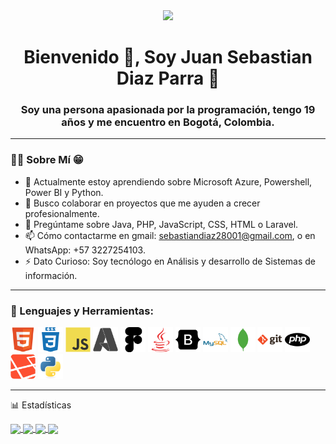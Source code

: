 <div id="header" align="center">
  <img
    src="https://media.giphy.com/media/qgQUggAC3Pfv687qPC/giphy.gif"
    width="200"
  />

  <h1 align="center">Bienvenido 👋, Soy Juan Sebastian Diaz Parra 🙂</h1>
  <h3>
    Soy una persona apasionada por la programación, tengo 19 años y me encuentro
    en Bogotá, Colombia.
  </h3>
</div>


<!--
**JSebastianDP/JSebastianDP** is a ✨ _special_ ✨ repository because its `README.md` (this file) appears on your GitHub profile.
-->

---

### 👨‍💼 Sobre Mí 😁 
- 🌱 Actualmente estoy aprendiendo sobre Microsoft Azure, Powershell, Power BI y Python.
- 👯 Busco colaborar en proyectos que me ayuden a crecer profesionalmente.
- 💬 Pregúntame sobre Java, PHP, JavaScript, CSS, HTML o Laravel.
- 📫 Cómo contactarme en gmail: sebastiandiaz28001@gmail.com, o en  WhatsApp: +57 3227254103.
- ⚡ Dato Curioso: Soy tecnólogo en Análisis y desarrollo de Sistemas de información.
---
<div align="left">
  <h3>🔨 Lenguajes y Herramientas:</h3>
  <div dir="auto">
    <a
      target="_blank"
      rel="noopener noreferrer"
      href="https://github.com/devicons/devicon/blob/master/icons/html5/html5-original.svg"
      ><img
        src="https://github.com/devicons/devicon/raw/master/icons/html5/html5-original.svg"
        title="HTML5"
        alt="HTML"
        width="40"
        height="40"
        style="max-width: 100%"
    /></a>
    <a
      target="_blank"
      rel="noopener noreferrer"
      href="https://github.com/devicons/devicon/blob/master/icons/css3/css3-plain-wordmark.svg"
      ><img
        src="https://github.com/devicons/devicon/raw/master/icons/css3/css3-plain-wordmark.svg"
        title="CSS3"
        alt="CSS"
        width="40"
        height="40"
        style="max-width: 100%"
    /></a>
    <a
      target="_blank"
      rel="noopener noreferrer"
      href="https://github.com/devicons/devicon/blob/master/icons/javascript/javascript-original.svg"
      ><img
        src="https://github.com/devicons/devicon/raw/master/icons/javascript/javascript-original.svg"
        title="JavaScript"
        alt="JavaScript"
        width="40"
        height="40"
        style="max-width: 100%"
    /></a>
    <a
      target="_blank"
      rel="noopener noreferrer"
      href="https://github.com/devicons/devicon/blob/master/icons/azure/azure-plain.svg"
      ><img
        src="https://github.com/devicons/devicon/blob/master/icons/azure/azure-plain.svg"
        title="Azure"
        alt="Azure"
        width="40"
        height="40"
        style="max-width: 100%"
    /></a>
    <a
      target="_blank"
      rel="noopener noreferrer"
      href="https://github.com/devicons/devicon/blob/master/icons/figma/figma-plain.svg"
      ><img
        src="https://github.com/devicons/devicon/blob/master/icons/figma/figma-plain.svg"
        title="Figma"
        alt="Figma"
        width="40"
        height="40"
        style="max-width: 100%"
    /></a>
    <a
      target="_blank"
      rel="noopener noreferrer"
      href="https://github.com/devicons/devicon/blob/master/icons/java/java-plain.svg"
      ><img
        src="https://github.com/devicons/devicon/blob/master/icons/java/java-plain.svg"
        title="Java"
        alt="Java"
        width="40"
        height="40"
        style="max-width: 100%"
    /></a>
    <a
      target="_blank"
      rel="noopener noreferrer"
      href="https://github.com/devicons/devicon/blob/master/icons/bootstrap/bootstrap-plain.svg"
      ><img
        src="https://github.com/devicons/devicon/raw/master/icons/bootstrap/bootstrap-plain.svg"
        title="Bootstrap"
        alt="Bootstrap"
        width="40"
        height="40"
        style="max-width: 100%"
    /></a>
    <a
      target="_blank"
      rel="noopener noreferrer"
      href="https://github.com/devicons/devicon/blob/master/icons/mysql/mysql-original-wordmark.svg"
      ><img
        src="https://github.com/devicons/devicon/raw/master/icons/mysql/mysql-original-wordmark.svg"
        title="MySQL"
        alt="MySQL"
        width="40"
        height="40"
        style="max-width: 100%"
    /></a>
    <a
      target="_blank"
      rel="noopener noreferrer"
      href="https://github.com/devicons/devicon/blob/master/icons/mongodb/mongodb-plain.svg"
      ><img
        src="https://github.com/devicons/devicon/blob/master/icons/mongodb/mongodb-plain.svg"
        title="MongoDB"
        alt="MongoDB"
        width="40"
        height="40"
        style="max-width: 100%"
    /></a>
    <a
      target="_blank"
      rel="noopener noreferrer"
      href="https://github.com/devicons/devicon/blob/master/icons/git/git-original-wordmark.svg"
      ><img
        src="https://github.com/devicons/devicon/raw/master/icons/git/git-original-wordmark.svg"
        title="Git"
        width="40"
        height="40"
        style="max-width: 100%"
    /></a>
    <a
      target="_blank"
      rel="noopener noreferrer"
      href="https://github.com/devicons/devicon/blob/master/icons/php/php-plain.svg"
      ><img
        src="https://github.com/devicons/devicon/raw/master/icons/php/php-plain.svg"
        title="PHP"
        alt="PHP"
        width="40"
        height="40"
        style="max-width: 100%"
    /></a>
    <a
      target="_blank"
      rel="noopener noreferrer"
      href="https://github.com/devicons/devicon/blob/master/icons/laravel/laravel-plain.svg"
      ><img
        src="https://github.com/devicons/devicon/raw/master/icons/laravel/laravel-plain.svg"
        title="Laravel"
        alt="Laravel"
        width="40"
        height="40"
        style="max-width: 100%"
    /></a>
    <a
      target="_blank"
      rel="noopener noreferrer"
      href="https://github.com/devicons/devicon/blob/master/icons/python/python-original.svg"
      ><img
        src="https://github.com/devicons/devicon/raw/master/icons/python/python-original.svg"
        title="Python"
        alt="Python"
        width="40"
        height="40"
        style="max-width: 100%"
    /></a>
  </div>
</div>

---

📊 Estadísticas 

<a href="https://github.com/JSebastianDP/github-readme-stats">
  <img height=200 align="center" src="https://github-readme-stats.vercel.app/api?username=JSebastianDP&show_icons=true&theme=react" />
</a>
<a href="https://github.com/JSebastianDP/convoychat">
  <img height=200 align="center" src="https://github-readme-stats.vercel.app/api/top-langs?username=JSebastianDP&layout=compact&langs_count=8&card_width=320&show_icons=true&theme=react" />
</a>
<a href="(https://git.io/streak-stats)">
  <img height=200 align="center" src="http://github-readme-streak-stats.herokuapp.com?user=JSebastianDP&layout=compact&langs_count=8&card_width=467&show_icons=true&theme=react" />
</a>

<a href="https://github.com/JSebastianDP/github-readme-activity-graph">
  <img height=200 align="center" src="https://github-readme-activity-graph.vercel.app/graph?username=JSebastianDP&layout=compact&langs_count=8&card_width=60&show_icons=true&theme=react" />
</a>





